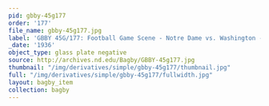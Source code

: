 ```yaml
---
pid: gbby-45g177
order: '177'
file_name: gbby-45g177.jpg
label: 'GBBY 45G/177: Football Game Scene - Notre Dame vs. Washington - 1936'
_date: '1936'
object_type: glass plate negative
source: http://archives.nd.edu/Bagby/GBBY-45g177.jpg
thumbnail: "/img/derivatives/simple/gbby-45g177/thumbnail.jpg"
full: "/img/derivatives/simple/gbby-45g177/fullwidth.jpg"
layout: bagby_item
collection: bagby
---
```

